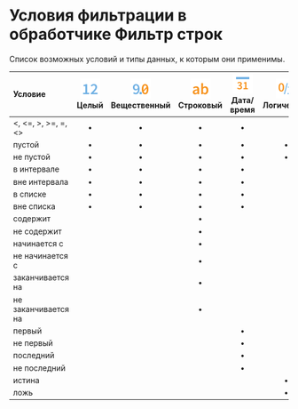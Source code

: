 # Условия фильтрации в обработчике Фильтр строк

Список возможных условий и типы данных, к которым они применимы.

| Условие | ![](../../../images/icons/data-types/integer_default.svg) Целый | ![](../../../images/icons/data-types/float_default.svg) Вещественный | ![](../../../images/icons/data-types/string_default.svg) Строковый | ![](../../../images/icons/data-types/datetime_default.svg) Дата/время | ![](../../../images/icons/data-types/boolean_default.svg) Логический | ![](../../../images/icons/data-types/variant_default.svg) Переменный |
| :------ | :---: | :----------: | :-------: | :--------: | :--------: | :--------: |
| <, <=, >, >=, =, <> | • | • | • | • | | • |
| пустой | • | • | • | • | • | • |
| не пустой | • | • | • | • | • | • |
| в интервале | • | • | • | • | | • |
| вне интервала | • | • | • | • | | • |
| в списке | • | • | • | • | | • |
| вне списка | • | • | • | • | | • |
| содержит | | | • | | | • |
| не содержит | | | • | | | • |
| начинается с | | | • | | | • |
| не начинается с | | | • | | | • |
| заканчивается на | | | • | | | • |
| не заканчивается на | | | • | | | • |
| первый | | | | • | | • |
| не первый | | | | • | | • |
| последний | | | | • | | • |
| не последний | | | | • | | • |
| истина | | | | | • | • |
| ложь | | | | | • | • |
